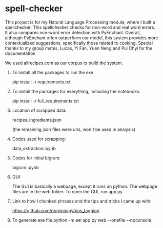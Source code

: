 # spell-checker

This project is for my Natural Language Processing module, where I built a spellchecker. This spellchecker checks for non-word and real word errors. It also compares non-word error detection with PyEnchant. Overall, although PyEnchant often outperform our model, this system provides more contextualized suggestions, specifically those related to cooking. Special thanks to my group mates, Lucas, Yi Fan, Yuen Neng and Pui Chyi for the documentation.

We used allrecipes.com as our corpus to build the system.

1. To install all the packages to run the exe:

    pip install -r requirements.txt

2. To install the packages for everything, including the notebooks:

    pip install -r full_requirements.txt

2. Location of scrapped data:

    recipes_ingredients.json

    (the remaining json files were urls, won't be used in analysis)

3. Codes used for scrapping:

    data_extraction.ipynb

4. Codes for initial bigram:

    bigram.ipynb

5. GUI

    The GUI is basically a webpage, except it runs on python. The webpage files are in the web folder. To open the GUI, run app.py

6. Link to how I chunked phrases and the tips and tricks I came up with:

    https://github.com/nopynospy/pos_tagging

7. To generate exe file
    python -m eel app.py web --onefile --noconsole